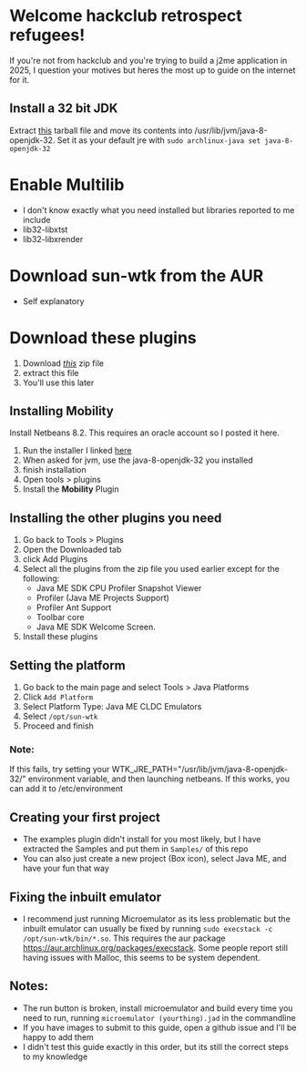 # Welcome hackclub retrospect refugees!
If you're not from hackclub and you're trying to build a j2me application in 2025, I question your motives but heres the most up to guide on the internet for it. 

## Install a 32 bit JDK
Extract [this](https://files.mercurywork.shop/rafflesia/java-8-openjdk-32.tar.gz) tarball file and move its contents into /usr/lib/jvm/java-8-openjdk-32. 
Set it as your default jre with `sudo archlinux-java set java-8-openjdk-32`

# Enable Multilib
* I don't know exactly what you need installed but libraries reported to me include
* lib32-libxtst
* lib32-libxrender

# Download sun-wtk from the AUR
* Self explanatory

# Download these plugins 
1. Download [*this*](https://files.mercurywork.shop/rafflesia/oracle-jmesdk-3-4-rr-nb-plugins.zip) zip file
2. extract this file
3. You'll use this later

## Installing Mobility
Install Netbeans 8.2. This requires an oracle account so I posted it here.
1. Run the installer I linked [here](https://files.mercurywork.shop/rafflesia/netbeans-8.2-linux.sh)
2. When asked for jvm, use the java-8-openjdk-32 you installed
3. finish installation
4. Open tools > plugins
5. Install the **Mobility** Plugin

## Installing the other plugins you need
1. Go back to Tools > Plugins
2. Open the Downloaded tab
3. click Add Plugins
4. Select all the plugins from the zip file you used earlier except for the following:
    * Java ME SDK CPU Profiler Snapshot Viewer
    * Profiler (Java ME Projects Support)
    * Profiler Ant Support
    * Toolbar core
    * Java ME SDK Welcome Screen.
5. Install these plugins

## Setting the platform
1. Go back to the main page and select Tools > Java Platforms
2. Click `Add Platform`
3. Select Platform Type: Java ME CLDC Emulators
4. Select `/opt/sun-wtk`
5. Proceed and finish
### Note:
If this fails, try setting your WTK_JRE_PATH="/usr/lib/jvm/java-8-openjdk-32/" environment variable, and then launching netbeans. If this works, you can add it to /etc/environment

## Creating your first project
* The examples plugin didn't install for you most likely, but I have extracted the Samples and put them in `Samples/` of this repo
* You can also just create a new project (Box icon), select Java ME, and have your fun that way

## Fixing the inbuilt emulator
* I recommend just running Microemulator as its less problematic but the inbuilt emulator can usually be fixed by running `sudo execstack -c /opt/sun-wtk/bin/*.so`. This requires the aur package https://aur.archlinux.org/packages/execstack. Some people report still having issues with Malloc, this seems to be system dependent.

## Notes:
* The run button is broken, install microemulator and build every time you need to run, running `microemulator (yourthing).jad` in the commandline
* If you have images to submit to this guide, open a github issue and I'll be happy to add them
* I didn't test this guide exactly in this order, but its still the correct steps to my knowledge
